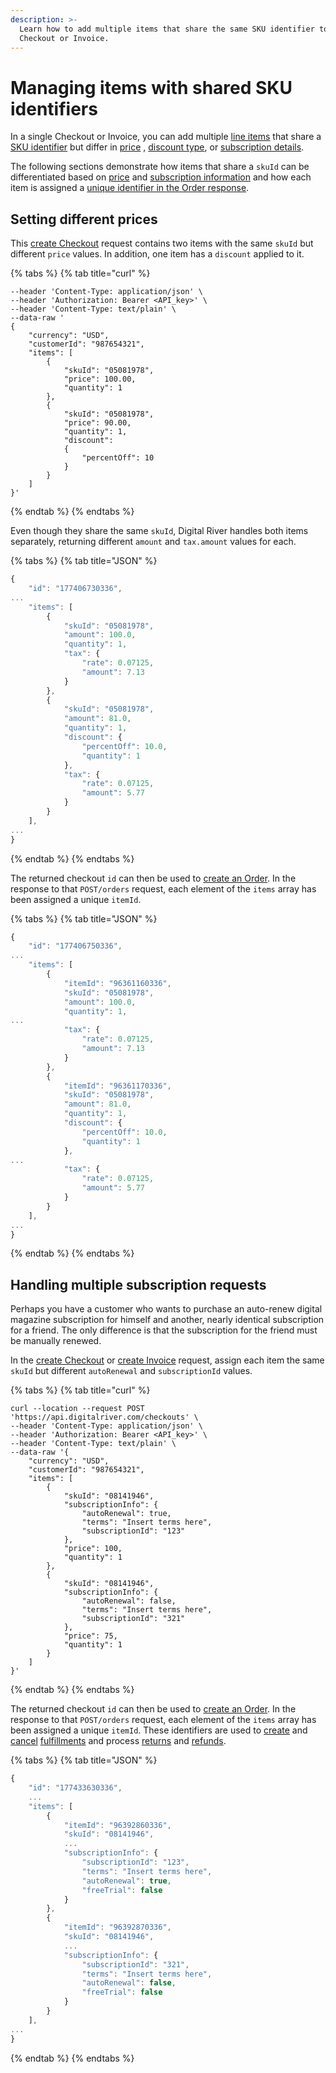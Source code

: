 ```yaml
---
description: >-
  Learn how to add multiple items that share the same SKU identifier‌ to a
  Checkout or Invoice.
---
```


# Managing items with shared SKU identifiers

In a single Checkout or Invoice, you can add multiple [line items](../../../../order-management/creating-and-updating-an-order.md#line-items) that share a [SKU identifier](../../../../product-management/creating-and-updating-skus.md#specifying-a-sku-identifier) but differ in [price](price-of-an-item.md) , [discount type](../applying-a-discount.md), or [subscription details](../../subscriptions/subscription-information-1.md).‌

The following sections demonstrate how items that share a `skuId` can be differentiated based on [price](managing-items-with-shared-sku-identifiers.md#setting-different-prices) and [subscription information](managing-items-with-shared-sku-identifiers.md#handling-multiple-subscription-requests) and how each item is assigned a [unique identifier in the Order response](../../../../order-management/creating-and-updating-an-order.md#line-items).

## Setting different prices

This [create Checkout](https://www.digitalriver.com/docs/digital-river-api-reference/#operation/createCheckouts) request contains two items with the same `skuId` but different `price` values. In addition, one item has a `discount` applied to it.

{% tabs %}
{% tab title="curl" %}
```
--header 'Content-Type: application/json' \
--header 'Authorization: Bearer <API_key>' \
--header 'Content-Type: text/plain' \
--data-raw '
{
    "currency": "USD",
    "customerId": "987654321",
    "items": [
        {
            "skuId": "05081978",
            "price": 100.00,
            "quantity": 1
        },
        {
            "skuId": "05081978",
            "price": 90.00,
            "quantity": 1,
            "discount":
            {
                "percentOff": 10
            }
        }
    ]
}'
```
{% endtab %}
{% endtabs %}

Even though they share the same `skuId`, Digital River handles both items separately, returning different `amount` and `tax.amount` values for each.

{% tabs %}
{% tab title="JSON" %}
```javascript
{
    "id": "177406730336",
...
    "items": [
        {
            "skuId": "05081978",
            "amount": 100.0,
            "quantity": 1,
            "tax": {
                "rate": 0.07125,
                "amount": 7.13
            }
        },
        {
            "skuId": "05081978",
            "amount": 81.0,
            "quantity": 1,
            "discount": {
                "percentOff": 10.0,
                "quantity": 1
            },
            "tax": {
                "rate": 0.07125,
                "amount": 5.77
            }
        }
    ],
...
}
```
{% endtab %}
{% endtabs %}

The returned checkout `id` can then be used to [create an Order](https://www.digitalriver.com/docs/digital-river-api-reference/#operation/createOrders). In the response to that `POST/orders` request, each element of the `items` array has been assigned a unique `itemId`.

{% tabs %}
{% tab title="JSON" %}
```javascript
{
    "id": "177406750336",
...
    "items": [
        {
            "itemId": "96361160336",
            "skuId": "05081978",
            "amount": 100.0,
            "quantity": 1,
...
            "tax": {
                "rate": 0.07125,
                "amount": 7.13
            }
        },
        {
            "itemId": "96361170336",
            "skuId": "05081978",
            "amount": 81.0,
            "quantity": 1,
            "discount": {
                "percentOff": 10.0,
                "quantity": 1
            },
...
            "tax": {
                "rate": 0.07125,
                "amount": 5.77
            }
        }
    ],
...
}
```
{% endtab %}
{% endtabs %}

## Handling multiple subscription requests

Perhaps you have a customer who wants to purchase an auto-renew digital magazine subscription for himself and another, nearly identical subscription for a friend. The only difference is that the subscription for the friend must be manually renewed.

In the [create Checkout](https://www.digitalriver.com/docs/digital-river-api-reference/#operation/createCheckouts) or [create Invoice](../../../../developer-resources/digital-river-api-reference/invoices.md#creating-an-invoice) request, assign each item the same `skuId` but different `autoRenewal` and `subscriptionId` values.

{% tabs %}
{% tab title="curl" %}
```
curl --location --request POST 'https://api.digitalriver.com/checkouts' \
--header 'Content-Type: application/json' \
--header 'Authorization: Bearer <API_key>' \
--header 'Content-Type: text/plain' \
--data-raw '{
    "currency": "USD",
    "customerId": "987654321",
    "items": [
        {
            "skuId": "08141946",
            "subscriptionInfo": {
                "autoRenewal": true,
                "terms": "Insert terms here",
                "subscriptionId": "123"
            },
            "price": 100,
            "quantity": 1
        },
        {
            "skuId": "08141946",
            "subscriptionInfo": {
                "autoRenewal": false,
                "terms": "Insert terms here",
                "subscriptionId": "321"
            },
            "price": 75,
            "quantity": 1
        }
    ]
}'
```
{% endtab %}
{% endtabs %}

The returned checkout `id` can then be used to [create an Order](https://www.digitalriver.com/docs/digital-river-api-reference/#operation/createOrders). In the response to that `POST/orders` request, each element of the `items` array has been assigned a unique `itemId`. These identifiers are used to [create](../../../../order-management/informing-digital-river-of-a-fulfillment.md) and [cancel](../../../../order-management/informing-digital-river-of-a-fulfillment.md) [fulfillments](../../../../order-management/fulfillments.md) and process [returns](https://github.com/DigitalRiver/GitBook/blob/Digital-River-API-latest/integration-options/checkouts/creating-checkouts/describing-the-items/broken-reference/README.md) and [refunds](../../../../order-management/returns-and-refunds-1/refunds/).

{% tabs %}
{% tab title="JSON" %}
```javascript
{
    "id": "177433630336",
    ...
    "items": [
        {
            "itemId": "96392860336",
            "skuId": "08141946",
            ...
            "subscriptionInfo": {
                "subscriptionId": "123",
                "terms": "Insert terms here",
                "autoRenewal": true,
                "freeTrial": false
            }
        },
        {
            "itemId": "96392870336",
            "skuId": "08141946",
            ...
            "subscriptionInfo": {
                "subscriptionId": "321",
                "terms": "Insert terms here",
                "autoRenewal": false,
                "freeTrial": false
            }
        }
    ],
...
}
```
{% endtab %}
{% endtabs %}
